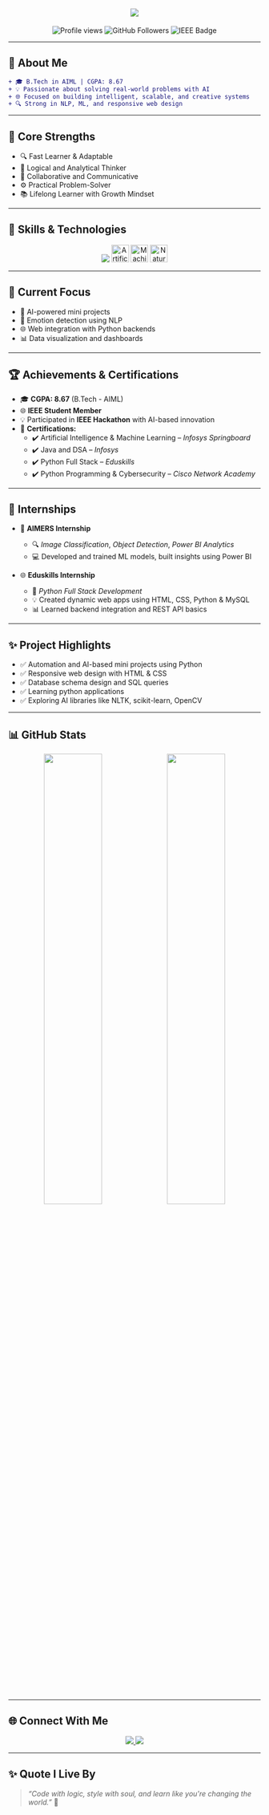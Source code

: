 <!-- HEADER ANIMATION -->
<h1 align="center">
  <img src="https://readme-typing-svg.demolab.com?font=Fira+Code&pause=1000&color=FF6B81&center=true&vCenter=true&width=435&lines=Hey+there!+I'm+P.+Navya+%F0%9F%91%A9%E2%80%8D%F0%9F%92%BB;AI+%2B+ML+Explorer+%7C+Web+Learner+%7C+IEEE+Member;Code.+Create.+Connect."/>
</h1>

<p align="center">
  <img src="https://komarev.com/ghpvc/?username=navyashuuu&label=Profile+Views&color=0e75b6&style=flat" alt="Profile views" />
  <img src="https://img.shields.io/github/followers/navyashuuu?label=Follow&style=social" alt="GitHub Followers" />
  <img src="https://img.shields.io/badge/IEEE-Student%20Member-blue.svg?style=flat&logo=ieee" alt="IEEE Badge" />
</p>

---

## 🌟 About Me

```diff
+ 🎓 B.Tech in AIML | CGPA: 8.67
+ 💡 Passionate about solving real-world problems with AI
+ 🌐 Focused on building intelligent, scalable, and creative systems
+ 🔍 Strong in NLP, ML, and responsive web design
```

---

## 🧠 Core Strengths

- 🔍 Fast Learner & Adaptable  
- 🧠 Logical and Analytical Thinker  
- 🤝 Collaborative and Communicative  
- ⚙️ Practical Problem-Solver  
- 📚 Lifelong Learner with Growth Mindset  

---

## 🧰 Skills & Technologies

<p align="center">
  <img src="https://skillicons.dev/icons?i=python,c,html,css,mysql,github,vscode" />
  <img src="https://cdn-icons-png.flaticon.com/512/3944/3944380.png" width="35" title="Artificial Intelligence" />
  <img src="https://cdn-icons-png.flaticon.com/512/4149/4149639.png" width="35" title="Machine Learning" />
  <img src="https://cdn-icons-png.flaticon.com/512/10714/10714924.png" width="35" title="Natural Language Processing" />
</p>

---

## 🚀 Current Focus

- 🤖 AI-powered mini projects  
- 🧠 Emotion detection using NLP  
- 🌐 Web integration with Python backends  
- 📊 Data visualization and dashboards  

---

## 🏆 Achievements & Certifications

- 🎓 **CGPA: 8.67** (B.Tech - AIML)  
- 🌐 **IEEE Student Member**  
- 💡 Participated in **IEEE Hackathon** with AI-based innovation  
- 📜 **Certifications:**
  - ✔️ Artificial Intelligence & Machine Learning – *Infosys Springboard*  
  - ✔️ Java and DSA – *Infosys*  
  - ✔️ Python Full Stack – *Eduskills*  
  - ✔️ Python Programming & Cybersecurity – *Cisco Network Academy*  

---

## 🧳 Internships

- 🧠 **AIMERS Internship**  
  - 🔍 *Image Classification*, *Object Detection*, *Power BI Analytics*  
  - 💻 Developed and trained ML models, built insights using Power BI

- 🌐 **Eduskills Internship**  
  - 🧩 *Python Full Stack Development*  
  - 💡 Created dynamic web apps using HTML, CSS, Python & MySQL  
  - 📊 Learned backend integration and REST API basics

---

## ✨ Project Highlights

- ✅ Automation and AI-based mini projects using Python  
- ✅ Responsive web design with HTML & CSS  
- ✅ Database schema design and SQL queries  
- ✅ Learning python applications  
- ✅ Exploring AI libraries like NLTK, scikit-learn, OpenCV  

---

## 📊 GitHub Stats

<div align="center">
  <img src="https://github-readme-stats.vercel.app/api?username=navyashuuu&show_icons=true&theme=tokyonight&hide_border=true&border_radius=10" width="48%" />
  <img src="https://github-readme-stats.vercel.app/api/top-langs/?username=navyashuuu&layout=compact&theme=tokyonight&hide_border=true" width="48%" />
</div>

---

## 🌐 Connect With Me

<p align="center">
  <a href="https://www.linkedin.com/in/pati-navya-6a86a3314/">
    <img src="https://img.shields.io/badge/LinkedIn-blue?style=for-the-badge&logo=linkedin&logoColor=white" />
  </a>
  <a href="mailto:22a21a6176@swarnandhra.ac.in">
    <img src="https://img.shields.io/badge/Email-red?style=for-the-badge&logo=gmail&logoColor=white" />
  </a>
</p>

---

## ✨ Quote I Live By

> *“Code with logic, style with soul, and learn like you're changing the world.”* 💫
